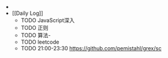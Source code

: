 -
- [[Daily Log]]
	- TODO JavaScript深入
	- TODO 正则
	- TODO 算法-
	- TODO leetcode
	- TODO 21:00-23:30 https://github.com/pemistahl/grex/sc